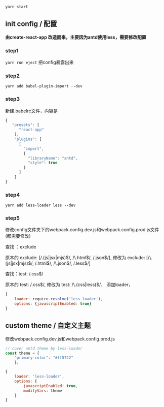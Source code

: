 

```bash
yarn start
```
##  init config / 配置
**由create-react-app 改造而来，主要因为antd使用less，需要修改配置**

### step1 
<code>yarn run eject</code> 把config暴露出来  
### step2 
<code>yarn add babel-plugin-import --dev</code>  
### step3 
新建.babelrc文件，内容是  
```js
{
   "presets": [
      "react-app"
    ],
    "plugins": [
      [
        "import",
        {
          "libraryName": "antd",
          "style": true
        }
      ]
    ]
}
```
### step4 
<code>yarn add less-loader less --dev</code>  
### step5
修改config文件夹下的webpack.config.dev.js和webpack.config.prod.js文件(都需要修改) 

查找 ：exclude 

原本的 exclude: [/\.(js|jsx|mjs)$/, /\.html$/, /\.json$/], 
修改为 exclude: [/\.(js|jsx|mjs)$/, /\.html$/, /\.json$/, /\.less$/]

查找：test: /.css$/ 

原本的 test: /\.css$/, 
修改为 test: /\.(css|less)$/，
添加loader，
```js
{
    loader: require.resolve('less-loader'),
    options: {javascriptEnabled: true}
}
```

## custom theme / 自定义主题
修改webpack.config.dev.js和webpack.config.prod.js
```js
// cover antd theme by less-loader
const theme = {
    "primary-color": "#ff5722"
    };

{
    loader: 'less-loader', 
    options: {
        javascriptEnabled: true, 
        modifyVars: theme
    }
}
```
